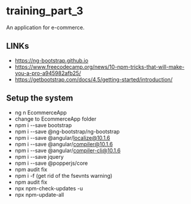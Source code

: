 # training_part_3
An application for e-commerce.

## LINKs
* https://ng-bootstrap.github.io
* https://www.freecodecamp.org/news/10-npm-tricks-that-will-make-you-a-pro-a945982afb25/
* https://getbootstrap.com/docs/4.5/getting-started/introduction/

## Setup the system
* ng n EcommerceApp
* change to EcommerceApp folder
* npm i --save bootstrap
* npm i --save @ng-bootstrap/ng-bootstrap
* npm i --save @angular/localize@10.1.6
* npm i --save @angular/compiler@10.1.6
* npm i --save @angular/compiler-cli@10.1.6
* npm i --save jquery
* npm i --save @popperjs/core
* npm audit fix
* npm i -f (get rid of the fsevnts warning)
* npm audit fix
* npx npm-check-updates -u
* npx npm-update-all
